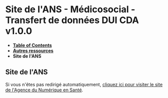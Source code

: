# Site de l'ANS - Médicosocial - Transfert de données DUI CDA v1.0.0

* [**Table of Contents**](toc.md)
* [**Autres ressources**](autres_ressources.md)
* **Site de l'ANS**

## Site de l'ANS

Si vous n'êtes pas redirigé automatiquement, [cliquez ici pour visiter le site de l'Agence du Numérique en Santé](https://esante.gouv.fr/).

